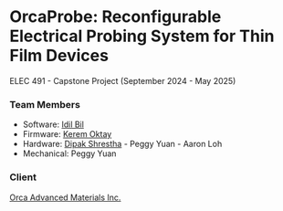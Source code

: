 # OrcaProbe: Reconfigurable Electrical Probing System for Thin Film Devices
ELEC 491 - Capstone Project (September 2024 - May 2025)

### Team Members
- Software: [Idil Bil](https://github.com/idil-bil)
- Firmware: [Kerem Oktay](https://github.com/Kerem-Oktay)
- Hardware: [Dipak Shrestha](https://github.com/Beanscode) - Peggy Yuan - Aaron Loh
- Mechanical: Peggy Yuan

### Client
[Orca Advanced Materials Inc.](https://www.linkedin.com/in/orca-advanced-materials-154669328/)

